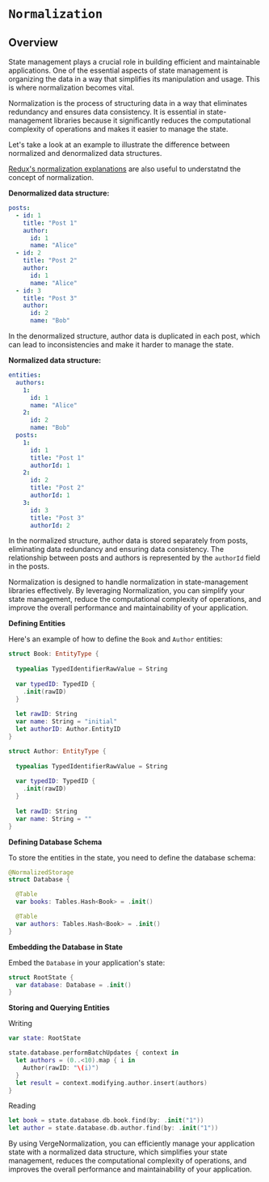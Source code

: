 # ``Normalization``

## Overview

State management plays a crucial role in building efficient and maintainable applications. One of the essential aspects of state management is organizing the data in a way that simplifies its manipulation and usage. This is where normalization becomes vital.

Normalization is the process of structuring data in a way that eliminates redundancy and ensures data consistency. It is essential in state-management libraries because it significantly reduces the computational complexity of operations and makes it easier to manage the state.

Let's take a look at an example to illustrate the difference between normalized and denormalized data structures.
 
[Redux's normalization explanations](https://redux.js.org/usage/structuring-reducers/normalizing-state-shape) are also useful to understatnd the concept of normalization.

**Denormalized data structure:**


```yaml
posts:
  - id: 1
    title: "Post 1"
    author:
      id: 1
      name: "Alice"
  - id: 2
    title: "Post 2"
    author:
      id: 1
      name: "Alice"
  - id: 3
    title: "Post 3"
    author:
      id: 2
      name: "Bob"
```

In the denormalized structure, author data is duplicated in each post, which can lead to inconsistencies and make it harder to manage the state.

**Normalized data structure:**


```yaml
entities:
  authors:
    1:
      id: 1
      name: "Alice"
    2:
      id: 2
      name: "Bob"
  posts:
    1:
      id: 1
      title: "Post 1"
      authorId: 1
    2:
      id: 2
      title: "Post 2"
      authorId: 1
    3:
      id: 3
      title: "Post 3"
      authorId: 2
```

In the normalized structure, author data is stored separately from posts, eliminating data redundancy and ensuring data consistency. The relationship between posts and authors is represented by the `authorId` field in the posts.

Normalization is designed to handle normalization in state-management libraries effectively. By leveraging Normalization, you can simplify your state management, reduce the computational complexity of operations, and improve the overall performance and maintainability of your application.

**Defining Entities**

Here's an example of how to define the `Book` and `Author` entities:

```swift
struct Book: EntityType {
  
  typealias TypedIdentifierRawValue = String
  
  var typedID: TypedID {
    .init(rawID)
  }
  
  let rawID: String
  var name: String = "initial"
  let authorID: Author.EntityID
}

struct Author: EntityType {
  
  typealias TypedIdentifierRawValue = String
  
  var typedID: TypedID {
    .init(rawID)
  }
    
  let rawID: String
  var name: String = ""
}
```

**Defining Database Schema**

To store the entities in the state, you need to define the database schema:

```swift
@NormalizedStorage
struct Database {

  @Table
  var books: Tables.Hash<Book> = .init()

  @Table
  var authors: Tables.Hash<Book> = .init()
}
```

**Embedding the Database in State**

Embed the `Database` in your application's state:

```swift
struct RootState {
  var database: Database = .init()
}
```

**Storing and Querying Entities**

Writing

```swift
var state: RootState

state.database.performBatchUpdates { context in
  let authors = (0..<10).map { i in
    Author(rawID: "\(i)")
  }
  let result = context.modifying.author.insert(authors)
}
```

Reading

```swift
let book = state.database.db.book.find(by: .init("1"))
let author = state.database.db.author.find(by: .init("1"))
```

By using VergeNormalization, you can efficiently manage your application state with a normalized data structure, which simplifies your state management, reduces the computational complexity of operations, and improves the overall performance and maintainability of your application.


